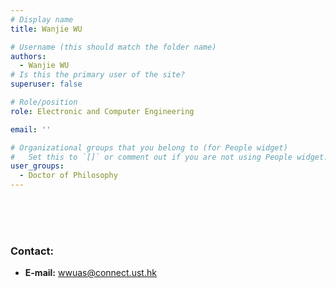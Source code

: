 ```yaml
---
# Display name
title: Wanjie WU

# Username (this should match the folder name)
authors:
  - Wanjie WU
# Is this the primary user of the site?
superuser: false

# Role/position
role: Electronic and Computer Engineering

email: ''

# Organizational groups that you belong to (for People widget)
#   Set this to `[]` or comment out if you are not using People widget.
user_groups:
  - Doctor of Philosophy
---
```

  
  
  <br/>
  <br/>
  <br/>


###     Contact:
- **E-mail:** wwuas@connect.ust.hk
